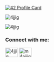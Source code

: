 
[![42 Profile Card](https://1337-readme.vercel.app/api/profile?cursus=42cursus&dark=true&login=majjig)](https://github.com/mohouyizme/1337-readme)


<p align="left"> <img src="https://komarev.com/ghpvc/?username=4jjig&label=Profile%20views&color=0e75b6&style=flat" alt="4jjig" /> </p>

<p align="left"> <a href="https://twitter.com/4jjig" target="blank"><img src="https://img.shields.io/twitter/follow/4jjig?logo=twitter&style=for-the-badge" alt="4jjig" /></a> </p>

<h3 align="left">Connect with me:</h3>
<p align="left">
<a href="https://twitter.com/4jjig" target="blank"><img align="center" src="https://raw.githubusercontent.com/rahuldkjain/github-profile-readme-generator/master/src/images/icons/Social/twitter.svg" alt="4jjig" height="30" width="40" /></a>
<a href="https://instagram.com/m4ajjig" target="blank"><img align="center" src="https://raw.githubusercontent.com/rahuldkjain/github-profile-readme-generator/master/src/images/icons/Social/instagram.svg" alt="m4ajjig" height="30" width="40" /></a>
</p>
